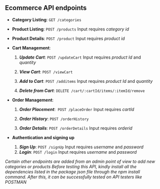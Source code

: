 ## Ecommerce API endpoints

- **Category Listing**: `GET /categories`

- **Product Listing**: `POST /products`
  Input requires _category id_

- **Product Details**: `POST /product`
  Input requires _product id_
- **Cart Management**:

  1.  **_Update Cart_**: `POST /updateCart`
      Input requires _product Id_ and _quantity_
  2.  **_View Cart_**: `POST /viewCart`

  3.  **_Add to Cart_**: `POST /additems`
      Input requires _product Id_ and _quantity_
  4.  **_Delete from Cart_**: `DELETE /cart/:cartId/items/:itemId/remove`

- **Order Management**:

  1.  **_Order Placement_**:` POST /placeOrder`
      Input requires _cartId_
  2.  **_Order History_**: `POST /orderHistory`

  3.  **_Order Details_**: `POST /orderDetails`
      Input requires _orderid_

- **Authentication and signing up**
  1. **_Sign Up_**: `POST /signUp`
     Input requires _username_ and _password_
  2. **_Login_**: `POST /login`
     Input requires _username_ and _password_

_Certain other endpoints are added from an admin point of view to add new categories or products_
_Before testing this API, kindly install all the dependencies listed in the package json file through the npm install command. After this, it can be successfully tested on API testers like POSTMAN_
